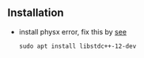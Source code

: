 ## Installation

* install physx error, fix this by [see](https://stackoverflow.com/questions/26380407/cmake-clang-is-not-able-compile-a-simple-test-program-fedora-20)
  ```
  sudo apt install libstdc++-12-dev
  ```
